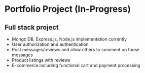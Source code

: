 # Portfolio Project (In-Progress)

## Full stack project

- Mongo DB, Express.js, Node.js implementation currently
- User authorization and authentication
- Post messages/reviews and allow others to comment on those messages
- Product listings with reviews
- E-commerce including functional cart and payment processing
